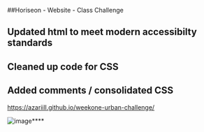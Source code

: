 ##Horiseon - Website - Class Challenge

## Updated html to meet modern accessibilty standards

## Cleaned up code for CSS 
  ## Added comments / consolidated CSS

https://azariill.github.io/weekone-urban-challenge/





![image](https://user-images.githubusercontent.com/99227667/159825771-6389545e-0b6d-4ff4-adee-e9f5dcb93228.png)****
